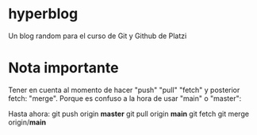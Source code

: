 # hyperblog
Un blog random para el curso de Git y Github de Platzi

# Nota importante
Tener en cuenta al momento de hacer "push" "pull" "fetch" y posterior fetch: "merge".
Porque es confuso a la hora de usar "main" o "master":

Hasta ahora:
git push origin **master**
git pull origin **main**
git fetch
  git merge origin/**main**

